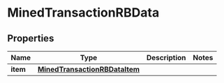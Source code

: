 

# MinedTransactionRBData


## Properties

Name | Type | Description | Notes
------------ | ------------- | ------------- | -------------
**item** | [**MinedTransactionRBDataItem**](MinedTransactionRBDataItem.md) |  | 



